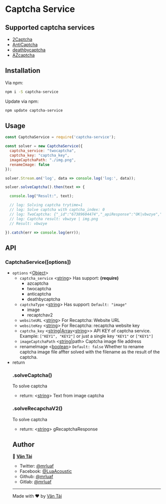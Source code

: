 # Captcha Service

## Supported captcha services
- [2Captcha](https://2captcha.com?from=9511131)
- [AntiCaptcha](http://getcaptchasolution.com/7hyxwizehv)
- [deathbycaptcha](https://www.deathbycaptcha.com)
- [AZcaptcha](https://azcaptcha.com)

## Installation

Via npm:
```sh
npm i -S captcha-service
```

Update via npm:
```sh
npm update captcha-service
```

## Usage

```js
const CaptchaService = require('captcha-service');

const solver = new CaptchaService({
  captcha_service: "twocaptcha",
  captcha_key: "captcha_key",
  imageCaptchaPath: "./img.png",
  renameImage: false
});

solver.Stream.on('log', data => console.log('log:', data));

solver.solveCaptcha().then(text => {

  console.log("Result:", text);

  // log: Solving captcha trytime=1
  // log: Solve captcha with captcha_index: 0
  // log: TwoCaptcha: {"_id":"67389604474","_apiResponse":"OK|vbwzye","_text":"vbwzye"}
  // log: Captcha result: vbwzye | img.png
  // Result: vbwzye

}).catch(err => console.log(err));
```

## API
### CaptchaService([options])
- `options` <[Object]>
  - `captcha_service` <[string]> Has support: **(require)**
    - azcaptcha
    - twocaptcha
    - anticaptcha
    - deathbycaptcha
  - `captchaType` <[string]> Has support: `Default: "image"` 
    - image
    - recaptchav2
  - `websiteURL` <[string]> For Recaptcha: Website URL
  - `websiteKey` <[string]> For Recaptcha: recaptcha website key
  - `captcha_key` <[string]|[Array]<[string]>> API KEY of captcha service. Example: `["KEY1", "KEY2"]` or just a single key `"KEY1"` or `["KEY1"]`
  - `imageCaptchaPath` <[string]|path> Captcha image file address
  - renameImage <[boolean]> `Default: false` Whether to rename captcha image file affter solved with the filename as the result of the captcha.
- return <Object>

### .solveCaptcha()
To solve captcha
- return: <[string]> Text from image captcha

### .solveRecapchaV2()
To solve captcha
- return: <[string]> gRecaptchaResponse

## Author

👤 **[Văn Tài](https://nguyenvantai.vn)**

- Twitter: [@mrluaf](https://twitter.com/mrluaf)
- Facebook: [@LuaAcoustic](https://www.facebook.com/LuaAcoustic)
- Github: [@mrluaf](https://github.com/mrluaf)
- Gitlab: [@mrluaf](https://gitlab.com/mrluaf)

---

Made with ❤️ by [Văn Tài](https://nguyenvantai.vn)

[axnode]: #accessibilitysnapshotoptions 'AXNode'
[accessibility]: #class-accessibility 'Accessibility'
[array]: https://developer.mozilla.org/en-US/docs/Web/JavaScript/Reference/Global_Objects/Array 'Array'
[body]: #class-body 'Body'
[browsercontext]: #class-browsercontext 'BrowserContext'
[browserfetcher]: #class-browserfetcher 'BrowserFetcher'
[browser]: #class-browser 'Browser'
[buffer]: https://nodejs.org/api/buffer.html#buffer_class_buffer 'Buffer'
[cdpsession]: #class-cdpsession 'CDPSession'
[childprocess]: https://nodejs.org/api/child_process.html 'ChildProcess'
[connectiontransport]: ../src/WebSocketTransport.js 'ConnectionTransport'
[consolemessage]: #class-consolemessage 'ConsoleMessage'
[coverage]: #class-coverage 'Coverage'
[dialog]: #class-dialog 'Dialog'
[elementhandle]: #class-elementhandle 'ElementHandle'
[element]: https://developer.mozilla.org/en-US/docs/Web/API/element 'Element'
[error]: https://nodejs.org/api/errors.html#errors_class_error 'Error'
[executioncontext]: #class-executioncontext 'ExecutionContext'
[filechooser]: #class-filechooser 'FileChooser'
[frame]: #class-frame 'Frame'
[jshandle]: #class-jshandle 'JSHandle'
[keyboard]: #class-keyboard 'Keyboard'
[map]: https://developer.mozilla.org/en-US/docs/Web/JavaScript/Reference/Global_Objects/Map 'Map'
[mouse]: #class-mouse 'Mouse'
[object]: https://developer.mozilla.org/en-US/docs/Web/JavaScript/Reference/Global_Objects/Object 'Object'
[page]: #class-page 'Page'
[promise]: https://developer.mozilla.org/en-US/docs/Web/JavaScript/Reference/Global_Objects/Promise 'Promise'
[httprequest]: #class-httprequest 'HTTPRequest'
[httpresponse]: #class-httpresponse 'HTTPResponse'
[securitydetails]: #class-securitydetails 'SecurityDetails'
[serializable]: https://developer.mozilla.org/en-US/docs/Web/JavaScript/Reference/Global_Objects/JSON/stringify#Description 'Serializable'
[target]: #class-target 'Target'
[timeouterror]: #class-timeouterror 'TimeoutError'
[touchscreen]: #class-touchscreen 'Touchscreen'
[tracing]: #class-tracing 'Tracing'
[uievent.detail]: https://developer.mozilla.org/en-US/docs/Web/API/UIEvent/detail 'UIEvent.detail'
[uskeyboardlayout]: ../src/common/USKeyboardLayout.ts 'USKeyboardLayout'
[unixtime]: https://en.wikipedia.org/wiki/Unix_time 'Unix Time'
[webworker]: #class-webworker 'Worker'
[boolean]: https://developer.mozilla.org/en-US/docs/Web/JavaScript/Data_structures#Boolean_type 'Boolean'
[function]: https://developer.mozilla.org/en-US/docs/Web/JavaScript/Reference/Global_Objects/Function 'Function'
[iterator]: https://developer.mozilla.org/en-US/docs/Web/JavaScript/Reference/Iteration_protocols 'Iterator'
[number]: https://developer.mozilla.org/en-US/docs/Web/JavaScript/Data_structures#Number_type 'Number'
[origin]: https://developer.mozilla.org/en-US/docs/Glossary/Origin 'Origin'
[selector]: https://developer.mozilla.org/en-US/docs/Web/CSS/CSS_Selectors 'selector'
[stream.readable]: https://nodejs.org/api/stream.html#stream_class_stream_readable 'stream.Readable'
[string]: https://developer.mozilla.org/en-US/docs/Web/JavaScript/Data_structures#String_type 'String'
[symbol]: https://developer.mozilla.org/en-US/docs/Web/JavaScript/Data_structures#Symbol_type 'Symbol'
[xpath]: https://developer.mozilla.org/en-US/docs/Web/XPath 'xpath'
[customqueryhandler]: #interface-customqueryhandler 'CustomQueryHandler'